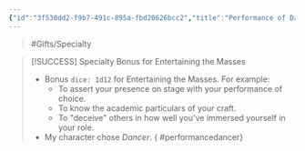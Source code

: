 ```yaml
---
{"id":"3f530dd2-f9b7-491c-895a-fbd20626bcc2","title":"Performance of Dancer","description":"Specialty bonus to entertain the masses.","publish":true,"date_created":"Friday, May 31st 2024, 10:06:42 pm","date_modified":"Friday, May 31st 2024, 11:22:05 pm","editing_lock":true,"live_preview":true,"cssclasses":["mado-heading"],"path":"Tabletop/Campaigns/One Shots/Inventory/Gifts/Performance of Dancer.md","permalink":"/tabletop/campaigns/one-shots/inventory/gifts/performance-of-dancer/","PassFrontmatter":true}
---
```



> #Gifts/Specialty

> [!SUCCESS] Specialty Bonus for Entertaining the Masses
> - Bonus `dice: 1d12` for Entertaining the Masses. For example:
> 	- To assert your presence on stage with your performance of choice.
> 	- To know the academic particulars of your craft.
> 	- To "deceive" others in how well you've immersed yourself in your role.
> - My character chose *Dancer*.
{ #performancedancer}

